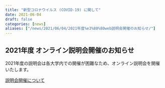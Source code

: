 ```yaml
---
title: "新型コロナウイルス (COVID-19) に関して"
date: 2021-06-04
draft: false
categories: [news]
aliases: ["/news/2021/06/04/2021年度%e3%80%80web説明会開催のお知らせ/"]
---
```


## 2021年度 オンライン説明会開催のお知らせ

2021年度の説明会は各大学内での開催が困難なため、オンライン説明会を開催いたします。

[説明会開催について](/internship/information-session/)
